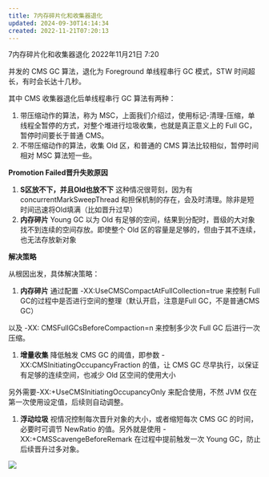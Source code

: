 ```yaml
---
title: 7内存碎片化和收集器退化
updated: 2024-09-30T14:14:34
created: 2022-11-21T07:20:13
---
```


7内存碎片化和收集器退化
2022年11月21日
7:20

并发的 CMS GC 算法，退化为 Foreground 单线程串行 GC 模式，STW 时间超长，有时会长达十几秒。

其中 CMS 收集器退化后单线程串行 GC 算法有两种：
1.  带压缩动作的算法，称为 MSC，上面我们介绍过，使用标记-清理-压缩，单线程全暂停的方式，对整个堆进行垃圾收集，也就是真正意义上的 Full GC，暂停时间要长于普通 CMS。
2.  不带压缩动作的算法，收集 Old 区，和普通的 CMS 算法比较相似，暂停时间相对 MSC 算法短一些。

**Promotion Failed晋升失败原因**
1.  **S区放不下，并且Old也放不下**
这种情况很苛刻，因为有concurrentMarkSweepThread 和担保机制的存在，会及时清理。除非是短时间迅速将Old填满（比如晋升过早）
1.  **内存碎片**
Young GC 以为 Old 有足够的空间，结果到分配时，晋级的大对象找不到连续的空间存放。即使整个 Old 区的容量是足够的，但由于其不连续，也无法存放新对象

**解决策略**

从根因出发，具体解决策略：
1.  **内存碎片**
通过配置 -XX:UseCMSCompactAtFullCollection=true 来控制 Full GC的过程中是否进行空间的整理（默认开启，注意是Full GC，不是普通CMS GC）

以及 -XX: CMSFullGCsBeforeCompaction=n 来控制多少次 Full GC 后进行一次压缩。
1.  **增量收集**
降低触发 CMS GC 的阈值，即参数 -XX:CMSInitiatingOccupancyFraction 的值，让 CMS GC 尽早执行，以保证有足够的连续空间，也减少 Old 区空间的使用大小

另外需要-XX:+UseCMSInitiatingOccupancyOnly 来配合使用，不然 JVM 仅在第一次使用设定值，后续则自动调整。
1.  **浮动垃圾**
视情况控制每次晋升对象的大小，或者缩短每次 CMS GC 的时间，必要时可调节 NewRatio 的值。另外就是使用 -XX:+CMSScavengeBeforeRemark 在过程中提前触发一次 Young GC，防止后续晋升过多对象。

![](C:\Users\82609\AppData\Local\Temp\Java\pandoc/media/image1.png)
